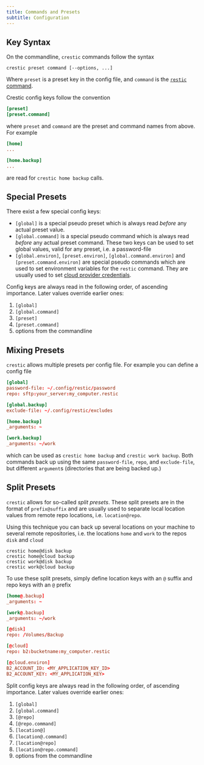 ```yaml
---
title: Commands and Presets
subtitle: Configuration
---
```


## Key Syntax

On the commandline, `crestic` commands follow the syntax

```shell
crestic preset command [--options, ...]
```

Where `preset` is a preset key in the config file, and `command` is the [`restic` command](https://restic.readthedocs.io/en/latest/manual_rest.html).

Crestic config keys follow the convention

```conf
[preset]
[preset.command]
```

where `preset` and `command` are the preset and command names from above. For example

```conf
[home]
...

[home.backup]
...
```

are read for `crestic home backup` calls.

## Special Presets

There exist a few special config keys:

 - `[global]` is a special pseudo preset which is always read *before* any actual preset value.
 - `[global.command]` is a special pseudo command which is always read *before* any actual preset command. These two keys can be used to set global values, valid for any preset, i.e. a password-file
 - `[global.environ]`, `[preset.environ]`, `[global.command.environ]` and `[preset.command.environ]` are special pseudo commands which are used to set environment variables for the `restic` command. They are usually used to set [cloud provider credentials](https://restic.readthedocs.io/en/latest/030_preparing_a_new_repo.html#amazon-s3).

Config keys are always read in the following order, of ascending importance. Later values override earlier ones:

 1. `[global]`
 1. `[global.command]`
 1. `[preset]`
 1. `[preset.command]`
 1. options from the commandline


## Mixing Presets

`crestic` allows multiple presets per config file. For example you can define a config file

```conf
[global]
password-file: ~/.config/restic/password
repo: sftp:your_server:my_computer.restic

[global.backup]
exclude-file: ~/.config/restic/excludes

[home.backup]
_arguments: ~

[work.backup]
_arguments: ~/work
```

which can be used as `crestic home backup` and `crestic work backup`. Both commands back up using the same `password-file`, `repo`, and `exclude-file`, but different `argument`s (directories that are being backed up.)

## Split Presets

`crestic` allows for so-called *split presets*. These split presets are in the format of `prefix@suffix` and are usually used to separate local location values from remote repo locations, i.e. `location@repo`.

Using this technique you can back up several locations on your machine to several remote repositories, i.e. the locations `home` and `work` to the repos `disk` and `cloud`

```shell
crestic home@disk backup
crestic home@cloud backup
crestic work@disk backup
crestic work@cloud backup
```

To use these split presets, simply define location keys with an `@` suffix and repo keys with an `@` prefix

```conf
[home@.backup]
_arguments: ~

[work@.backup]
_arguments: ~/work

[@disk]
repo: /Volumes/Backup

[@cloud]
repo: b2:bucketname:my_computer.restic

[@cloud.environ]
B2_ACCOUNT_ID: <MY_APPLICATION_KEY_ID>
B2_ACCOUNT_KEY: <MY_APPLICATION_KEY>
```

Split config keys are always read in the following order, of ascending importance. Later values override earlier ones:

 1. `[global]`
 1. `[global.command]`
 1. `[@repo]`
 1. `[@repo.command]`
 1. `[location@]`
 1. `[location@.command]`
 1. `[location@repo]`
 1. `[location@repo.command]`
 1. options from the commandline
